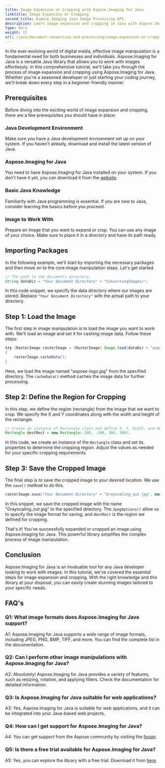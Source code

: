 ```yaml
---
title: Image Expansion or Cropping with Aspose.Imaging for Java
linktitle: Image Expansion or Cropping
second_title: Aspose.Imaging Java Image Processing API
description: Learn image expansion and cropping in Java with Aspose.Imaging. Step-by-step tutorial for developers. Enhance your image manipulation skills.
type: docs
weight: 12
url: /java/document-conversion-and-processing/image-expansion-or-cropping.html/
---
```

In the ever-evolving world of digital media, effective image manipulation is a fundamental need for both businesses and individuals. Aspose.Imaging for Java is a versatile Java library that allows you to work with images effortlessly. In this comprehensive tutorial, we'll take you through the process of image expansion and cropping using Aspose.Imaging for Java. Whether you're a seasoned developer or just starting your coding journey, we'll break down every step in a beginner-friendly manner.

## Prerequisites

Before diving into the exciting world of image expansion and cropping, there are a few prerequisites you should have in place:

### Java Development Environment

Make sure you have a Java development environment set up on your system. If you haven't already, download and install the latest version of Java.

### Aspose.Imaging for Java

You need to have Aspose.Imaging for Java installed on your system. If you don't have it yet, you can download it from the [website](https://releases.aspose.com/imaging/java/).

### Basic Java Knowledge

Familiarity with Java programming is essential. If you are new to Java, consider learning the basics before you proceed.

### Image to Work With

Prepare an image that you want to expand or crop. You can use any image of your choice. Make sure to place it in a directory and have its path ready.

## Importing Packages

In the following example, we'll start by importing the necessary packages and then move on to the core image manipulation steps. Let's get started.

```java
// The path to the documents directory.
String dataDir = "Your Document Directory" + "ConvertingImages/";
```

In this code snippet, we specify the data directory where our images are stored. Replace `"Your Document Directory"` with the actual path to your directory.

## Step 1: Load the Image

The first step in image manipulation is to load the image you want to work with. We'll load an image and set it for cashing image data. Follow these steps:

```java
try (RasterImage rasterImage = (RasterImage) Image.load(dataDir + "aspose-logo.jpg"))
{
    rasterImage.cacheData();
}
```

Here, we load the image named "aspose-logo.jpg" from the specified directory. The `cacheData()` method caches the image data for further processing.

## Step 2: Define the Region for Cropping

In this step, we define the region (rectangle) from the image that we want to crop. We specify the X and Y coordinates along with the width and height of the rectangle.

```java
// Create an instance of Rectangle class and define X, Y, Width, and Height of the rectangle
Rectangle destRect = new Rectangle(-200, -200, 300, 300);
```

In this code, we create an instance of the `Rectangle` class and set its properties to determine the cropping region. Adjust the values as needed for your specific cropping requirements.

## Step 3: Save the Cropped Image

The final step is to save the cropped image to your desired location. We use the `save()` method to do this. 

```java
rasterImage.save("Your Document Directory" + "Grayscaling_out.jpg", new JpegOptions(), destRect);
```

In this snippet, we save the cropped image with the name "Grayscaling_out.jpg" to the specified directory. The `JpegOptions()` allow us to specify the image format for saving, and `destRect` is the region we defined for cropping.

That's it! You've successfully expanded or cropped an image using Aspose.Imaging for Java. This powerful library simplifies the complex process of image manipulation.

## Conclusion

Aspose.Imaging for Java is an invaluable tool for any Java developer looking to work with images. In this tutorial, we've covered the essential steps for image expansion and cropping. With the right knowledge and this library at your disposal, you can easily create stunning images tailored to your specific needs.

## FAQ's

### Q1: What image formats does Aspose.Imaging for Java support?
   
A1: Aspose.Imaging for Java supports a wide range of image formats, including JPEG, PNG, BMP, TIFF, and more. You can find the complete list in the documentation.

### Q2: Can I perform other image manipulations with Aspose.Imaging for Java?

A2: Absolutely! Aspose.Imaging for Java provides a variety of features, such as resizing, rotation, and applying filters. Check the documentation for detailed information.

### Q3: Is Aspose.Imaging for Java suitable for web applications?

A3: Yes, Aspose.Imaging for Java is suitable for web applications, and it can be integrated into your Java-based web projects.

### Q4: How can I get support for Aspose.Imaging for Java?

A4: You can get support from the Aspose community by visiting the [forum](https://forum.aspose.com/).

### Q5: Is there a free trial available for Aspose.Imaging for Java?

A5: Yes, you can explore the library with a free trial. Download it from [here](https://releases.aspose.com/).
